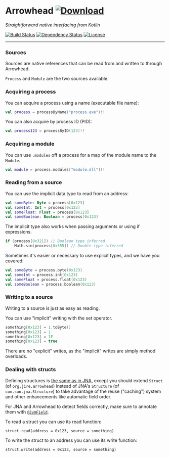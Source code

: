# Arrowhead [ ![Download](https://api.bintray.com/packages/jire/maven/Arrowhead/images/download.svg) ](https://bintray.com/jire/maven/Arrowhead/_latestVersion)
_Straightforward native interfacing from Kotlin_

[![Build Status](https://travis-ci.org/Jire/Arrowhead.svg?branch=master)](https://travis-ci.org/Jire/Arrowhead)
[![Dependency Status](https://www.versioneye.com/user/projects/578f3deb88bf880040a26ee5/badge.svg?style=flat)](https://www.versioneye.com/user/projects/578f3deb88bf880040a26ee5)
[![License](https://img.shields.io/github/license/Jire/Arrowhead.svg)](https://github.com/Jire/Arrowhead/blob/master/LICENSE.txt)

---

### Sources

Sources are native references that can be read from and written to through Arrowhead.

`Process` and `Module` are the two sources available.

### Acquiring a process

You can acquire a process using a name (executable file name):

```kotlin
val process = processByName("process.exe")!!
```

You can also acquire by process ID (PID):

```kotlin
val process123 = processByID(123)!!
```

### Acquiring a module

You can use `.modules` off a process for a map of the module name to the `Module`.

```kotlin
val module = process.modules["module.dll"]!!
```

### Reading from a source

You can use the implicit data type to read from an address:

```kotlin
val someByte: Byte = process[0x123]
val someInt: Int = process[0x123]
val someFloat: Float = process[0x123]
val someBoolean: Boolean = process[0x123]
```

The implicit type also works when passing arguments or using if expressions.

```kotlin
if (process[0x321]) // Boolean type inferred
    Math.sin(process[0x555]) // Double type inferred
```

Sometimes it's easier or necessary to use explicit types, and we have you covered:

```kotlin
val someByte = process.byte(0x123)
val someInt = process.int(0x123)
val someFloat = process.float(0x123)
val someBoolean = process.boolean(0x123)
```

### Writing to a source

Writing to a source is just as easy as reading.

You can use "implicit" writing with the set operator.

```kotlin
something[0x123] = 1.toByte()
something[0x123] = 1
something[0x123] = 1F
something[0x123] = true
```

There are no "explicit" writes, as the "implicit" writes are simply method overloads.

### Dealing with structs

Defining structures is [the same as in JNA](https://jna.java.net/nonav/javadoc/overview-summary.html#structures),
except you should extend `Struct` (of `org.jire.arrowhead`) instead of JNA's `Structure` (of `com.sun.jna.Structure`)
to take advantage of the reuse ("caching") system and other enhancements like automatic field order.

For JNA and Arrowhead to detect fields correctly, make sure to annotate them with
[`@JvmField`](https://kotlinlang.org/api/latest/jvm/stdlib/kotlin.jvm/-jvm-field/).

To read a struct you can use its read function:

`struct.read(address = 0x123, source = something)`

To write the struct to an address you can use its write function:

`struct.write(address = 0x123, source = something)`